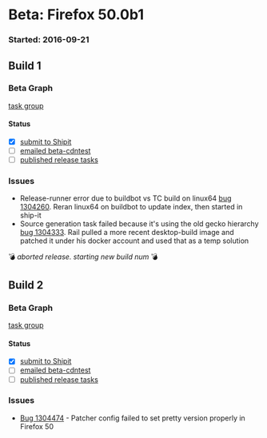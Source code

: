 # Beta: Firefox 50.0b1

### Started: 2016-09-21

## Build 1

### Beta Graph
[task group](https://tools.taskcluster.net/push-inspector/#/WHMAKZHxTL-_jocq0fN92g)


#### Status
- [x] [submit to Shipit](https://wiki.mozilla.org/Release:Release_Automation_on_Mercurial:Starting_a_Release#Submit_to_Ship_It)
- [ ] [emailed beta-cdntest](../how-tos/relpro.md#1-email-drivers-re-release-live-on-test-channel)
- [ ] [published release tasks](../how-tos/relpro.md#3-publish-release)

### Issues
- Release-runner error due to buildbot vs TC build on linux64 [bug 1304260](https://bugzilla.mozilla.org/show_bug.cgi?id=1304260). Reran linux64 on buildbot to update index, then started in ship-it
- Source generation task failed because it's using the old gecko hierarchy [bug 1304333](https://bugzilla.mozilla.org/show_bug.cgi?id=1304333). Rail pulled a more recent desktop-build image and patched it under his docker account and used that as a temp solution

:bomb: _aborted release. starting new build num_ :bomb:

## Build 2

### Beta Graph
[task group](https://tools.taskcluster.net/push-inspector/#/k1SYJbXsRiu-_AhpMxBHiw)


#### Status
- [x] [submit to Shipit](https://wiki.mozilla.org/Release:Release_Automation_on_Mercurial:Starting_a_Release#Submit_to_Ship_It)
- [ ] [emailed beta-cdntest](../how-tos/relpro.md#1-email-drivers-re-release-live-on-test-channel)
- [ ] [published release tasks](../how-tos/relpro.md#3-publish-release)

### Issues
- [Bug 1304474](https://bugzil.la/1304474) - Patcher config failed to set pretty version properly in Firefox 50


